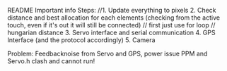 README
Important info
Steps:
//1. Update everything to pixels
2. Check distance and best allocation for each elements (checking from the active touch, even if it's out it will still be connected) // first just use for loop // hungarian distance
3. Servo interface and serial communication
4. GPS Interface (and the protocol accordingly)
5. Camera

Problem:
Feedbacknoise from Servo and GPS, power issue
PPM and Servo.h clash and cannot run!
